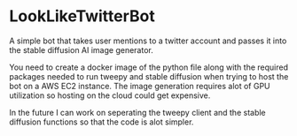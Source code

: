 # LookLikeTwitterBot
A simple bot that takes user mentions to a twitter account and passes it into the stable diffusion AI image generator.

You need to create a docker image of the python file along with the required packages needed to run tweepy and stable diffusion when trying to host the bot on a AWS EC2 instance. The image generation requires alot of GPU utilization so hosting on the cloud could get expensive.

In the future I can work on seperating the tweepy client and the stable diffusion functions so that the code is alot simpler. 
